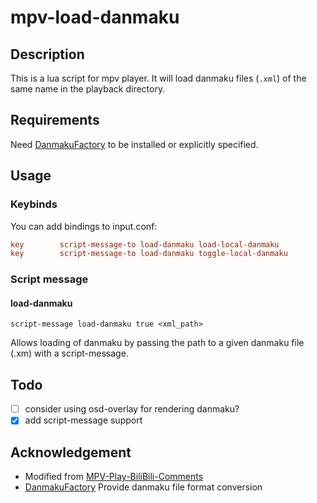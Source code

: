 # mpv-load-danmaku

## Description

This is a lua script for mpv player. It will load danmaku files (`.xml`) of the same name in the playback directory.

## Requirements

Need [DanmakuFactory](https://github.com/hihkm/DanmakuFactory) to be installed or explicitly specified.

## Usage

### Keybinds

You can add bindings to input.conf:
```ini
key        script-message-to load-danmaku load-local-danmaku
key        script-message-to load-danmaku toggle-local-danmaku
```

### Script message

#### load-danmaku

`script-message load-danmaku true <xml_path>`

Allows loading of danmaku by passing the path to a given danmaku file (.xm) with a script-message.

## Todo

- [ ] consider using osd-overlay for rendering danmaku?
- [x] add script-message support

## Acknowledgement

- Modified from [MPV-Play-BiliBili-Comments](https://github.com/itKelis/MPV-Play-BiliBili-Comments)
- [DanmakuFactory](https://github.com/hihkm/DanmakuFactory) Provide danmaku file format conversion
